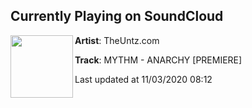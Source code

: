 ## Currently Playing on SoundCloud

[<img align="left" width="100" src="https://i1.sndcdn.com/artworks-pTCtxRzhnkl7btns-E41tgQ-t50x50.jpg">](https://soundcloud.com/theuntz/mythm-anarchy?in=wormhole-music-group/sets/mythm-anarchy-ep-1)

**Artist**: TheUntz.com 

**Track**: MYTHM - ANARCHY [PREMIERE]

Last updated at 11/03/2020 08:12
